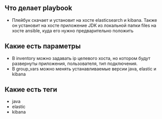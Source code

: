 ## Что делает playbook

- Плейбук скачает и установит на хосте elasticsearch и kibana. Также он установит на хосте приложение JDK из локальной папки files на хосте ansible, куда его нужно предварительно положить

## Какие есть параметры 
- В inventory можно задавать ip целевого хоста, но котором будут развернуты приложения, пользователя, тип подключения.
- В group_vars можно менять устанавливаемые версии java, elastic и kibana 

## Какие есть теги

- java
- elastic
- kibana
